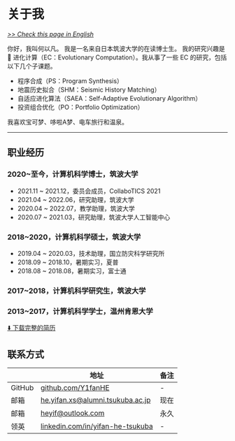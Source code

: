 # 关于我

[*>> Check this page in English*](/aboutme/)

你好，我叫何以凡。 我是一名来自日本筑波大学的在读博士生。 我的研究兴趣是 🧬 进化计算（EC：Evolutionary Computation）。我从事了一些 EC 的研究，包括以下几个子课题。

- 程序合成（PS：Program Synthesis）
- 地震历史拟合（SHM：Seismic History Matching）
- 自适应进化算法（SAEA：Self-Adaptive Evolutionary Algorithm）
- 投资组合优化（PO：Portfolio Optimization）

我喜欢宝可梦、哆啦A梦、电车旅行和温泉。

---

## 职业经历

### 2020~至今，计算机科学博士，筑波大学

- 2021.11 ~ 2021.12，委员会成员，CollaboTICS 2021
- 2021.04 ~ 2022.06，研究助理，筑波大学
- 2020.04 ~ 2022.07，教学助理，筑波大学
- 2020.07 ~ 2021.03，研究助理，筑波大学人工智能中心

### 2018~2020，计算机科学硕士，筑波大学

- 2019.04 ~ 2020.03，技术助理，国立防灾科学研究所
- 2018.09 ~ 2018.10，暑期实习，夏普
- 2018.08 ~ 2018.08，暑期实习，富士通

### 2017~2018，计算机科学研究生，筑波大学

### 2013~2017，计算机科学学士，温州肯恩大学

[⬇️ 下载完整的简历](yifan.2022.09.cn.pdf)

## 联系方式

| | 地址 | 备注 |
| - | - | - |
| GitHub | [github.com/Y1fanHE](https://github.com/Y1fanHE) | - |
| 邮箱 | [he.yifan.xs@alumni.tsukuba.ac.jp](mailto:he.yifan.xs@alumni.tsukuba.ac.jp) | 现在 |
| 邮箱 | [heyif@outlook.com](mailto:heyif@outlook.com) | 永久 |
| 领英 | [linkedin.com/in/yifan-he-tsukuba](https://linkedin.com/in/yifan-he-tsukuba) | - |
